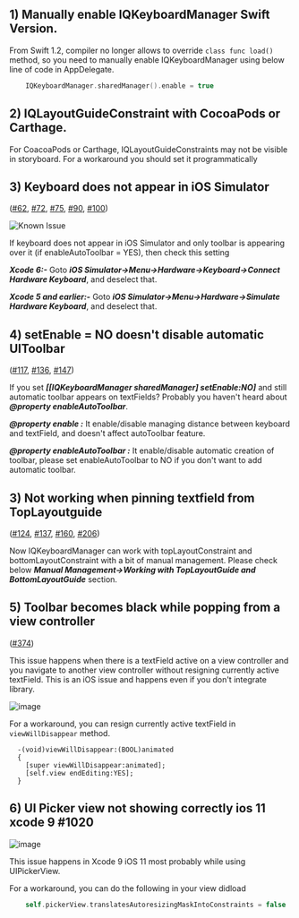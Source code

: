 ## 1) Manually enable IQKeyboardManager Swift Version.

From Swift 1.2, compiler no longer allows to override `class func load()` method, so you need to manually enable IQKeyboardManager using below line of code in AppDelegate.

```swift
    IQKeyboardManager.sharedManager().enable = true
```
## 2) IQLayoutGuideConstraint with CocoaPods or Carthage.

For CoacoaPods or Carthage, IQLayoutGuideConstraints may not be visible in storyboard. For a workaround you should set it programmatically

## 3) Keyboard does not appear in iOS Simulator
([#62](https://github.com/hackiftekhar/IQKeyboardManager/issues/62), [#72](https://github.com/hackiftekhar/IQKeyboardManager/issues/72), [#75](https://github.com/hackiftekhar/IQKeyboardManager/issues/75), [#90](https://github.com/hackiftekhar/IQKeyboardManager/issues/90), [#100](https://github.com/hackiftekhar/IQKeyboardManager/issues/100))

![Known Issue](https://raw.githubusercontent.com/hackiftekhar/IQKeyboardManager/v3.3.0/Screenshot/IQKeyboardManagerKnownIssue1.png)

If keyboard does not appear in iOS Simulator and only toolbar is appearing over it (if enableAutoToolbar = YES), then check this setting

***Xcode 6:-*** Goto ***iOS Simulator->Menu->Hardware->Keyboard->Connect Hardware Keyboard***, and deselect that.

***Xcode 5 and earlier:-*** Goto ***iOS Simulator->Menu->Hardware->Simulate Hardware Keyboard***, and deselect that.

## 4) setEnable = NO doesn't disable automatic UIToolbar
([#117](https://github.com/hackiftekhar/IQKeyboardManager/issues/117), [#136](https://github.com/hackiftekhar/IQKeyboardManager/issues/136), [#147](https://github.com/hackiftekhar/IQKeyboardManager/issues/147))

If you set ***[[IQKeyboardManager sharedManager] setEnable:NO]*** and still automatic toolbar appears on textFields? Probably you haven't heard about ***@property enableAutoToolbar***.

***@property enable :*** It enable/disable managing distance between keyboard and textField, and doesn't affect autoToolbar feature.

***@property enableAutoToolbar :*** It enable/disable automatic creation of toolbar, please set enableAutoToolbar to NO if you don't want to add automatic toolbar.

## 3) Not working when pinning textfield from TopLayoutguide
([#124](https://github.com/hackiftekhar/IQKeyboardManager/issues/124), [#137](https://github.com/hackiftekhar/IQKeyboardManager/issues/137), [#160](https://github.com/hackiftekhar/IQKeyboardManager/issues/160), [#206](https://github.com/hackiftekhar/IQKeyboardManager/issues/206))

Now IQKeyboardManager can work with topLayoutConstraint and bottomLayoutConstraint with a bit of manual management. Please check below ***Manual Management->Working with TopLayoutGuide and BottomLayoutGuide*** section.

## 5) Toolbar becomes black while popping from a view controller
([#374](https://github.com/hackiftekhar/IQKeyboardManager/issues/374))

This issue happens when there is a textField active on a view controller and you navigate to another view controller without resigning currently active textField. This is an iOS issue and happens even if you don't integrate library.

![image](https://raw.githubusercontent.com/hackiftekhar/IQKeyboardManager/master/Screenshot/BlackToolbarIssue.jpg)

For a workaround, you can resign currently active textField in `viewWillDisappear` method.

```objc
  -(void)viewWillDisappear:(BOOL)animated
  {
    [super viewWillDisappear:animated];
    [self.view endEditing:YES];
  }
```
## 6) UI Picker view not showing correctly ios 11 xcode 9 #1020

![image](https://user-images.githubusercontent.com/25176835/30952143-1302278c-a440-11e7-858b-a817166d929d.png)

This issue happens in Xcode 9 iOS 11 most probably while using UIPickerView. 

For a workaround, you can do the following in your view didload
```swift
    self.pickerView.translatesAutoresizingMaskIntoConstraints = false
```
